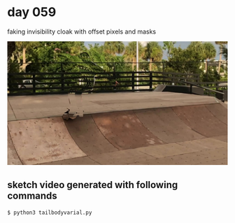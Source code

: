 # day 059

faking invisibility cloak with offset pixels and masks

![059](https://github.com/burningion/daily-sketches/raw/master/059/images/output.jpg)

## sketch video generated with following commands

```bash
$ python3 tailbodyvarial.py
```

